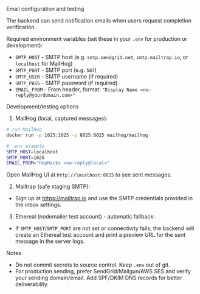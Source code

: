 Email configuration and testing

The backend can send notification emails when users request completion verification.

Required environment variables (set these in your `.env` for production or development):

- `SMTP_HOST` - SMTP host (e.g. `smtp.sendgrid.net`, `smtp.mailtrap.io`, or `localhost` for MailHog)
- `SMTP_PORT` - SMTP port (e.g. `587`)
- `SMTP_USER` - SMTP username (if required)
- `SMTP_PASS` - SMTP password (if required)
- `EMAIL_FROM` - From header, format: `"Display Name <no-reply@yourdomain.com>"`

Development/testing options

1. MailHog (local, captured messages):

```bash
# run MailHog
docker run -p 1025:1025 -p 8025:8025 mailhog/mailhog

# .env example
SMTP_HOST=localhost
SMTP_PORT=1025
EMAIL_FROM="HopHacks <no-reply@local>"
```

Open MailHog UI at `http://localhost:8025` to see sent messages.

2. Mailtrap (safe staging SMTP):

- Sign up at https://mailtrap.io and use the SMTP credentials provided in the inbox settings.

3. Ethereal (nodemailer test account) - automatic fallback:

- If `SMTP_HOST`/`SMTP_PORT` are not set or connectivity fails, the backend will create an Ethereal test account and print a preview URL for the sent message in the server logs.

Notes

- Do not commit secrets to source control. Keep `.env` out of git.
- For production sending, prefer SendGrid/Mailgun/AWS SES and verify your sending domain/email. Add SPF/DKIM DNS records for better deliverability.
